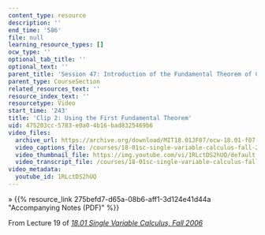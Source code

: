 ```yaml
---
content_type: resource
description: ''
end_time: '586'
file: null
learning_resource_types: []
ocw_type: ''
optional_tab_title: ''
optional_text: ''
parent_title: 'Session 47: Introduction of the Fundamental Theorem of Calculus'
parent_type: CourseSection
related_resources_text: ''
resource_index_text: ''
resourcetype: Video
start_time: '243'
title: 'Clip 2: Using the First Fundamental Theorem'
uid: 475203cc-5783-e0a0-4b16-bad8325469b6
video_files:
  archive_url: https://archive.org/download/MIT18.01JF07/ocw-18.01-f07-lec19_300k.mp4
  video_captions_file: /courses/18-01sc-single-variable-calculus-fall-2010/91f8fa3a4d9955249070da74ed3ae141_1RLctDS2hUQ.vtt
  video_thumbnail_file: https://img.youtube.com/vi/1RLctDS2hUQ/default.jpg
  video_transcript_file: /courses/18-01sc-single-variable-calculus-fall-2010/ec803905ff3d9b8a2d354d07ed57c120_1RLctDS2hUQ.pdf
video_metadata:
  youtube_id: 1RLctDS2hUQ
---
```


» {{% resource_link 275befd7-d65a-08b6-aff1-3d124e41d44a "Accompanying Notes (PDF)" %}}

From Lecture 19 of [_18.01 Single Variable Calculus, Fall 2006_](/courses/18-01-single-variable-calculus-fall-2006/video_galleries/video-lectures)

